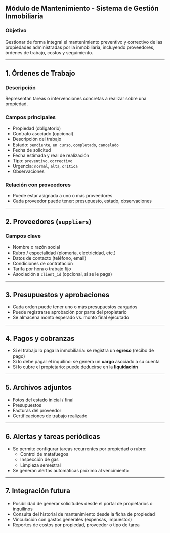 ## Módulo de Mantenimiento - Sistema de Gestión Inmobiliaria

### Objetivo
Gestionar de forma integral el mantenimiento preventivo y correctivo de las propiedades administradas por la inmobiliaria, incluyendo proveedores, órdenes de trabajo, costos y seguimiento.

---

## 1. Órdenes de Trabajo

### Descripción
Representan tareas o intervenciones concretas a realizar sobre una propiedad.

### Campos principales
- Propiedad (obligatorio)
- Contrato asociado (opcional)
- Descripción del trabajo
- Estado: `pendiente`, `en curso`, `completado`, `cancelado`
- Fecha de solicitud
- Fecha estimada y real de realización
- Tipo: `preventivo`, `correctivo`
- Urgencia: `normal`, `alta`, `crítica`
- Observaciones

### Relación con proveedores
- Puede estar asignada a uno o más proveedores
- Cada proveedor puede tener: presupuesto, estado, observaciones

---

## 2. Proveedores (`suppliers`)

### Campos clave
- Nombre o razón social
- Rubro / especialidad (plomería, electricidad, etc.)
- Datos de contacto (teléfono, email)
- Condiciones de contratación
- Tarifa por hora o trabajo fijo
- Asociación a `client_id` (opcional, si se le paga)

---

## 3. Presupuestos y aprobaciones

- Cada orden puede tener uno o más presupuestos cargados
- Puede registrarse aprobación por parte del propietario
- Se almacena monto esperado vs. monto final ejecutado

---

## 4. Pagos y cobranzas

- Si el trabajo lo paga la inmobiliaria: se registra un **egreso** (recibo de pago)
- Si lo debe pagar el inquilino: se genera un **cargo** asociado a su cuenta
- Si lo cubre el propietario: puede deducirse en la **liquidación**

---

## 5. Archivos adjuntos

- Fotos del estado inicial / final
- Presupuestos
- Facturas del proveedor
- Certificaciones de trabajo realizado

---

## 6. Alertas y tareas periódicas

- Se permite configurar tareas recurrentes por propiedad o rubro:
  - Control de matafuegos
  - Inspección de gas
  - Limpieza semestral
- Se generan alertas automáticas próximo al vencimiento

---

## 7. Integración futura

- Posibilidad de generar solicitudes desde el portal de propietarios o inquilinos
- Consulta del historial de mantenimiento desde la ficha de propiedad
- Vinculación con gastos generales (expensas, impuestos)
- Reportes de costos por propiedad, proveedor o tipo de tarea

